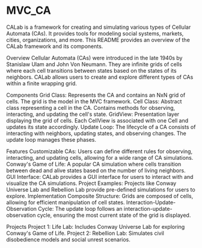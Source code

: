 # MVC_CA
CALab is a framework for creating and simulating various types of Cellular Automata (CAs). It provides tools for modeling social systems, markets, cities, organizations, and more. This README provides an overview of the CALab framework and its components.

Overview
Cellular Automata (CAs) were introduced in the late 1940s by Stanislaw Ulam and John Von Neumann. They are infinite grids of cells where each cell transitions between states based on the states of its neighbors. CALab allows users to create and explore different types of CAs within a finite wrapping grid.

Components
Grid Class: Represents the CA and contains an NxN grid of cells. The grid is the model in the MVC framework.
Cell Class: Abstract class representing a cell in the CA. Contains methods for observing, interacting, and updating the cell's state.
GridView: Presentation layer displaying the grid of cells. Each CellView is associated with one Cell and updates its state accordingly.
Update Loop: The lifecycle of a CA consists of interacting with neighbors, updating states, and observing changes. The update loop manages these phases.

Features
Customizable CAs: Users can define different rules for observing, interacting, and updating cells, allowing for a wide range of CA simulations.
Conway's Game of Life: A popular CA simulation where cells transition between dead and alive states based on the number of living neighbors.
GUI Interface: CALab provides a GUI interface for users to interact with and visualize the CA simulations.
Project Examples: Projects like Conway Universe Lab and Rebellion Lab provide pre-defined simulations for users to explore.
Implementation
Composite Structure: Grids are composed of cells, allowing for efficient manipulation of cell states.
Interaction-Update-Observation Cycle: The update loop follows an interaction-update-observation cycle, ensuring the most current state of the grid is displayed.

Projects
Project 1: Life Lab: Includes Conway Universe Lab for exploring Conway's Game of Life.
Project 2: Rebellion Lab: Simulates civil disobedience models and social unrest scenarios.

